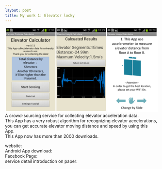```yaml
---
layout: post
title: My work 1: Elevator locky 
---
```

<img src="/images/elevator.png" class="fit image">
A crowd-sourcing service for collecting elevator acceleration data. <br />
This App has a very robust algorithm for recognizing elevator accelerations, you can get accurate elevator moving distance and speed by using this App. <br />
This App now has more than 2000 downloads.<br />

website: <a href="http://elv.locky.jp"></a><br />
Android App download: <a href="http://elv.locky.jp/app"></a><br />
Facebook Page: <a href="https://www.facebook.com/elevator.locky"></a><br />
service detail introduction on paper: <a href="http://ieeexplore.ieee.org/xpl/articleDetails.jsp?arnumber=6605846"></a><br />




